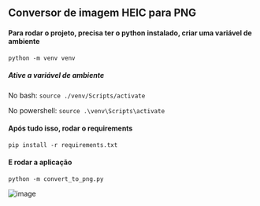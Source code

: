 ## Conversor de imagem HEIC para PNG

#### Para rodar o projeto, precisa ter o python instalado, criar uma variável de ambiente

``` python -m venv venv ```

##### Ative a variável de ambiente

No bash:
``` source ./venv/Scripts/activate ```

No powershell:
``` source .\venv\Scripts\activate ```


#### Após tudo isso, rodar o requirements 
``` pip install -r requirements.txt ```

#### E rodar a aplicação
``` python -m convert_to_png.py ```

![image](https://github.com/estelaoli23/conversor-heic-to-png/assets/155851980/9b597229-af38-404f-8399-92c1916094a5)

